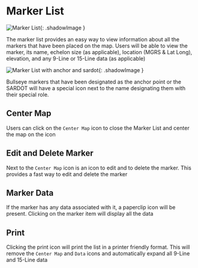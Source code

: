# Marker List
![Marker List](/images/scenario-planner/dialogs/marker-list/marker_list.png){: .shadowImage }

The marker list provides an easy way to view information about all the markers that have been placed on the map.
Users will be able to view the marker, its name, echelon size (as applicable), location (MGRS & Lat Long), elevation, and any 9-Line or 15-Line data (as applicable)

![Marker List with anchor and sardot](/images/scenario-planner/dialogs/marker-list/marker_list_anchor_sardot.png){: .shadowImage }

Bullseye markers that have been designated as the anchor point or the SARDOT will have a special icon next to the name designating them with their special role.

## Center Map
Users can click on the `Center Map` icon to close the Marker List and center the map on the icon

## Edit and Delete Marker
Next to the `Center Map` icon is an icon to edit and to delete the marker. This provides a fast way to edit and delete the marker

## Marker Data
If the marker has any data associated with it, a paperclip icon will be present. Clicking on the marker item will display all the data

## Print
Clicking the print icon will print the list in a printer friendly format. This will remove the `Center Map` and `Data` icons and automatically expand all 9-Line and 15-Line data